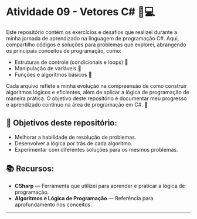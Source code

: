 # Atividade 09 - Vetores C# 🧠💻

Este repositório contém os exercícios e desafios que realizei durante a minha jornada de aprendizado na linguagem de programação C#. Aqui, compartilho códigos e soluções para problemas que explorei, abrangendo os principais conceitos de programação, como:

- Estruturas de controle (condicionais e loops) 📝
- Manipulação de variáveis 🔢
- Funções e algoritmos básicos 🔄

Cada arquivo reflete a minha evolução na compreensão de como construir algoritmos lógicos e eficientes, além de aplicar a lógica de programação de maneira prática. O objetivo deste repositório é documentar meu progresso e aprendizado contínuo na área de programação em C#. 🚀

## 🚀 Objetivos deste repositório:
- Melhorar a habilidade de resolução de problemas.
- Desenvolver a lógica por trás de cada algoritmo.
- Experimentar com diferentes soluções para os mesmos problemas.

## 📚 Recursos:
- **CSharp** — Ferramenta que utilizei para aprender e praticar a lógica de programação.
- **Algoritmos e Lógica de Programação** — Referência para aprofundamento nos conceitos.

---
